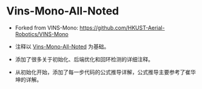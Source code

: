 # Vins-Mono-All-Noted


- Forked from VINS-Mono: https://github.com/HKUST-Aerial-Robotics/VINS-Mono  

- 注释以 [Vins-Mono-All-Noted](https://github.com/ManiiXu/VINS-Mono-Learning) 为基础。

- 添加了很多关于初始化、后端优化和回环检测的详细注释。

- 从初始化开始，添加了每一步代码的公式推导详解，公式推导主要参考了崔华坤的详解。